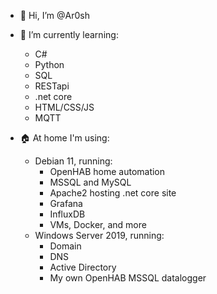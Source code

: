 - 👋 Hi, I’m @Ar0sh
- 🌱 I’m currently learning:
   - C#
   - Python
   - SQL
   - RESTapi
   - .net core
   - HTML/CSS/JS
   - MQTT

- 🏠 At home I'm using:
   - Debian 11, running:
      - OpenHAB home automation
      - MSSQL and MySQL
      - Apache2 hosting .net core site
      - Grafana
      - InfluxDB
      - VMs, Docker, and more
   - Windows Server 2019, running:
      - Domain
      - DNS
      - Active Directory
      - My own OpenHAB MSSQL datalogger

   

<!---
Ar0sh/Ar0sh is a ✨ special ✨ repository because its `README.md` (this file) appears on your GitHub profile.
You can click the Preview link to take a look at your changes.
--->

